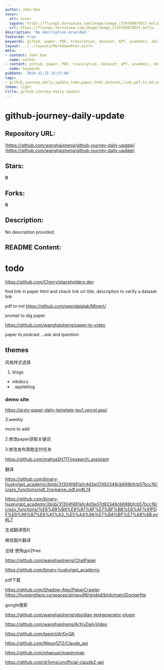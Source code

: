 ```yaml
---
author: John Doe
cover:
  alt: cover
  square: https://fluxapi.borninsea.com/image/image_1734780875017_moljw
  url: https://fluxapi.borninsea.com/image/image_1734780875017_moljw
description: 'No description provided.'
featured: true
keywords: github, paper, PDF, translation, dataset, GPT, academic, daily update, ckeditor5, web development, video, podcast, research assistant,定时任务, keyword extraction, Docker, HuggingFace, Obsidian, ArXiv, QA, API, styles, blogs, mkdocs, AppleBlog, summarization, chat paper, Google搜索
layout: ../../layouts/MarkdownPost.astro
meta:
- content: John Doe
  name: author
- content: github, paper, PDF, translation, dataset, GPT, academic, daily update, ckeditor5, web development, video, podcast, research assistant,定时任务, keyword extraction, Docker, HuggingFace, Obsidian, ArXiv, QA, API, styles, blogs, mkdocs, AppleBlog, summarization, chat paper, Google搜索
  name: keywords
pubDate: '2024-12-21 15:27:08'
tags:
- github,journey,daily,update,todo,paper,html,dataset,link,pdf,to,md,prompt,paper,template,demo,weekly,关键词,发布,定时任务,research,assistant,翻译,podcast,parse,pdf,function,PaperCrawler,Grobid,微信图片翻译,GPT2Free,ChatPaper,gpt_academic,PaperCrawler,Claude_api,papersnap,unofficial-claude2-api
theme: light
title: github-journey-daily-update
---
```


# github-journey-daily-update

## Repository URL: 
[https://github.com/wanghaisheng/github-journey-daily-update](https://github.com/wanghaisheng/github-journey-daily-update)

## Stars: 
**0**

## Forks: 
**0**

## Description: 
No description provided.

## README Content: 
# todo

https://github.com/Cherry/placeholders.dev

find link in paper html and check link url title, description to verify a dataset link

pdf to md https://github.com/opendatalab/MinerU



prompt to dig paper 



https://github.com/wanghaisheng/paper-to-video


paper to podcast ...ask and question 


## themes 

风格样式选择

1. blogs
*  mkdocs 
* . appleblog



### demo site

https://arxiv-paper-daily-template-jeu1.vercel.app/

3.weekly

more to add

2.修改paper获取关键词


3.修改发布爬取定时任务



https://github.com/mahsaSH717/research_assistant




翻译

https://github.com/binary-husky/gpt_academic/blob/31304f481a1c4d3e07d92348cb698bfcb57bcc16/crazy_functions/pdf_fns/parse_pdf.py#L14

https://github.com/binary-husky/gpt_academic/blob/31304f481a1c4d3e07d92348cb698bfcb57bcc16/crazy_functions/%E6%89%B9%E9%87%8F%E7%BF%BB%E8%AF%91PDF%E6%96%87%E6%A1%A3_%E5%A4%9A%E7%BA%BF%E7%A8%8B.py#L7

生成翻译图片

微信图片翻译


总结 使用gpt2free

https://github.com/wanghaisheng/ChatPaper

https://github.com/binary-husky/gpt_academic

pdf下载

https://github.com/Shadow-Alex/PaperCrawler
https://huggingface.co/spaces/qingxu98/grobid/blob/main/Dockerfile

google搜索 


https://github.com/wanghaisheng/obsidian-textgenerator-plugin

https://github.com/wanghaisheng/ArXivDailyVideo


https://github.com/taesiri/ArXivQA


https://github.com/Nipun1212/Claude_api


https://github.com/nhaouari/papersnap

https://github.com/st1vms/unofficial-claude2-api

